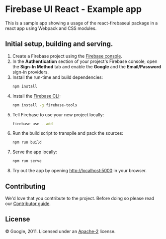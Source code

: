 # Firebase UI React - Example app

This is a sample app showing a usage of the react-firebaseui package in a react app using Webpack and CSS modules.

## Initial setup, building and serving.

1. Create a Firebase project using the [Firebase console](https://console.firebase.google.com).
1. In the **Authentication** section of your project's Firebase console, open the **Sign-In Method** tab and enable the **Google** and the **Email/Password** sign-in providers.
1. Install the run-time and build dependencies:
   ```bash
   npm install
   ```
1. Install the [Firebase CLI](https://firebase.google.com/docs/cli/):
   ```bash
   npm install -g firebase-tools
   ```
1. Tell Firebase to use your new project locally:
   ```bash
   firebase use --add
   ```
1. Run the build script to transpile and pack the sources:
   ```bash
   npm run build
   ```
1. Serve the app locally:
   ```bash
   npm run serve
   ```
1. Try out the app by opening [http://localhost:5000](http://localhost:5000) in your browser.

## Contributing

We'd love that you contribute to the project. Before doing so please read our [Contributor guide](../CONTRIBUTING.md).

## License

© Google, 2011. Licensed under an [Apache-2](../LICENSE) license.
